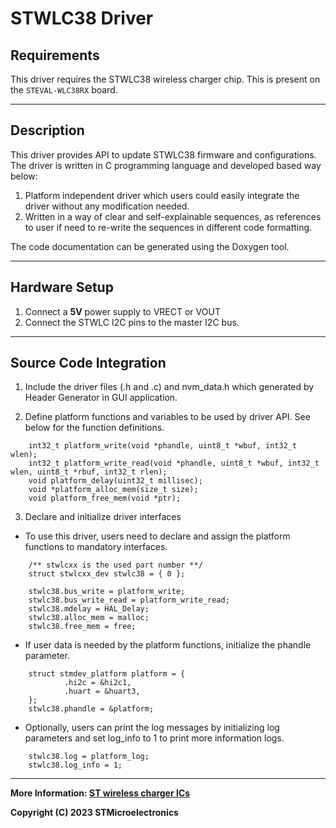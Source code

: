 # STWLC38 Driver

## Requirements

This driver requires the STWLC38 wireless charger chip. This is present on the `STEVAL-WLC38RX` board.


------

## Description

This driver provides API to update STWLC38 firmware and configurations. The driver is written in C programming language and developed based way below:
1.	Platform independent driver which users could easily integrate the driver without any modification needed. 
1.	Written in a way of clear and self-explainable sequences, as references to user if need to re-write the sequences in different code formatting.

The code documentation can be generated using the Doxygen tool.

------

## Hardware Setup
1. Connect a **5V** power supply to VRECT or VOUT
2. Connect the STWLC I2C pins to the master I2C bus.

------

## Source Code Integration
1. Include the driver files (.h and .c) and nvm_data.h which generated by Header Generator in GUI application.

2. Define platform functions and variables to be used by driver API. See below for the function definitions.

```
    int32_t platform_write(void *phandle, uint8_t *wbuf, int32_t wlen);
    int32_t platform_write_read(void *phandle, uint8_t *wbuf, int32_t wlen, uint8_t *rbuf, int32_t rlen);
    void platform_delay(uint32_t millisec);
    void *platform_alloc_mem(size_t size);
    void platform_free_mem(void *ptr);
```

3. Declare and initialize driver interfaces
- To use this driver, users need to declare and assign the platform functions to mandatory interfaces.

```
    /** stwlcxx is the used part number **/ 
    struct stwlcxx_dev stwlc38 = { 0 };

    stwlc38.bus_write = platform_write;
    stwlc38.bus_write_read = platform_write_read;
    stwlc38.mdelay = HAL_Delay;
    stwlc38.alloc_mem = malloc;
    stwlc38.free_mem = free;
```

- If user data is needed by the platform functions, initialize the phandle parameter.

```
    struct stmdev_platform platform = {
            .hi2c = &hi2c1,
            .huart = &huart3,
    };
    stwlc38.phandle = &platform;
```

- Optionally, users can print the log messages by initializing log parameters and set log_info to 1 to print more information logs.

```
    stwlc38.log = platform_log;
    stwlc38.log_info = 1;
```

------

**More Information: [ST wireless charger ICs](https://www.st.com/en/power-management/wireless-charger-ics)**

**Copyright (C) 2023 STMicroelectronics**